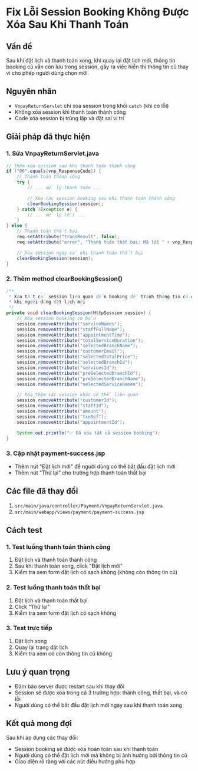 # Fix Lỗi Session Booking Không Được Xóa Sau Khi Thanh Toán

## Vấn đề

Sau khi đặt lịch và thanh toán xong, khi quay lại đặt lịch mới, thông tin booking cũ vẫn còn lưu trong session, gây ra việc hiển thị thông tin cũ thay vì cho phép người dùng chọn mới.

## Nguyên nhân

- `VnpayReturnServlet` chỉ xóa session trong khối `catch` (khi có lỗi)
- Không xóa session khi thanh toán thành công
- Code xóa session bị trùng lặp và đặt sai vị trí

## Giải pháp đã thực hiện

### 1. Sửa VnpayReturnServlet.java

```java
// Thêm xóa session sau khi thanh toán thành công
if ("00".equals(vnp_ResponseCode)) {
    // Thanh toán thành công
    try {
        // ... xử lý thanh toán ...

        // Xóa các session booking sau khi thanh toán thành công
        clearBookingSession(session);
    } catch (Exception e) {
        // ... xử lý lỗi ...
    }
} else {
    // Thanh toán thất bại
    req.setAttribute("transResult", false);
    req.setAttribute("error", "Thanh toán thất bại: Mã lỗi " + vnp_ResponseCode);

    // Xóa session ngay cả khi thanh toán thất bại
    clearBookingSession(session);
}
```

### 2. Thêm method clearBookingSession()

```java
/**
 * Xóa tất cả session liên quan đến booking để tránh thông tin cũ còn lưu
 * khi người dùng đặt lịch mới
 */
private void clearBookingSession(HttpSession session) {
    // Xóa session booking cơ bản
    session.removeAttribute("serviceNames");
    session.removeAttribute("staffFullName");
    session.removeAttribute("appointmentTime");
    session.removeAttribute("totalServiceDuration");
    session.removeAttribute("selectedBranchName");
    session.removeAttribute("customerEmail");
    session.removeAttribute("selectedTotalPrice");
    session.removeAttribute("selectedBranchId");
    session.removeAttribute("servicesId");
    session.removeAttribute("preSelectedBranchId");
    session.removeAttribute("preSelectedBranchName");
    session.removeAttribute("selectedServiceNames");

    // Xóa thêm các session khác có thể liên quan
    session.removeAttribute("customerId");
    session.removeAttribute("staffId");
    session.removeAttribute("amount");
    session.removeAttribute("txnRef");
    session.removeAttribute("appointmentId");

    System.out.println("✅ Đã xóa tất cả session booking");
}
```

### 3. Cập nhật payment-success.jsp

- Thêm nút "Đặt lịch mới" để người dùng có thể bắt đầu đặt lịch mới
- Thêm nút "Thử lại" cho trường hợp thanh toán thất bại

## Các file đã thay đổi

1. `src/main/java/controller/Payment/VnpayReturnServlet.java`
2. `src/main/webapp/views/payment/payment-success.jsp`

## Cách test

### 1. Test luồng thanh toán thành công

1. Đặt lịch và thanh toán thành công
2. Sau khi thanh toán xong, click "Đặt lịch mới"
3. Kiểm tra xem form đặt lịch có sạch không (không còn thông tin cũ)

### 2. Test luồng thanh toán thất bại

1. Đặt lịch và thanh toán thất bại
2. Click "Thử lại"
3. Kiểm tra xem form đặt lịch có sạch không

### 3. Test trực tiếp

1. Đặt lịch xong
2. Quay lại trang đặt lịch
3. Kiểm tra xem có còn thông tin cũ không

## Lưu ý quan trọng

- Đảm bảo server được restart sau khi thay đổi
- Session sẽ được xóa trong cả 3 trường hợp: thành công, thất bại, và có lỗi
- Người dùng có thể bắt đầu đặt lịch mới ngay sau khi thanh toán xong

## Kết quả mong đợi

Sau khi áp dụng các thay đổi:

- Session booking sẽ được xóa hoàn toàn sau khi thanh toán
- Người dùng có thể đặt lịch mới mà không bị ảnh hưởng bởi thông tin cũ
- Giao diện rõ ràng với các nút điều hướng phù hợp
